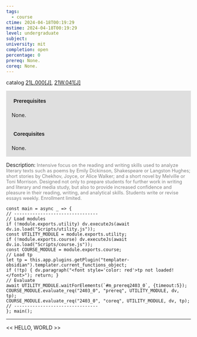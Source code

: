```yaml
---
tags:
  - course
ctime: 2024-04-18T00:19:29
mstime: 2024-04-18T00:19:29
level: undergraduate
subject: 
university: mit
completion: open
percentage: 0
prereq: None.
coreq: None.
---
```


catalog [21L.000[J]](http://student.mit.edu/catalog/m21La.html#21L.000), [21W.041[J]](http://student.mit.edu/catalog/m21Wa.html#21W.041)

<span style="display: block; padding: 15px; background-color: rgb(100, 100, 100, 0.2);"><font id="m_prereq2403_0" style="display: block; font-family: Arial, sans-serif; font-weight: bold; padding: 5px">Prerequisites</font><br><span id="prereq2403_0">None.</span></span>
<span style="display: block; padding: 15px; background-color: rgb(100, 100, 100, 0.2);"><font id="m_coreq2403_0" style="display: block; font-family: Arial, sans-serif; font-weight: bold; padding: 5px">Corequisites</font><br><span id="coreq2403_0">None.</span></span>

<font style="">Description:</font>
<font style="color: grey; font-size: 0.8rem;">Intensive focus on the reading and writing skills used to analyze literary texts such as poems by Emily Dickinson, Shakespeare or Langston Hughes; short stories by Chekhov, Joyce, or Alice Walker; and a short novel by Melville or Toni Morrison. Designed not only to prepare students for further work in writing and literary and media study, but also to provide increased confidence and pleasure in their reading, writing, and analytical skills. Students write or revise essays weekly. Enrollment limited.</font>

```dataviewjs
const main = async _ => {
// --------------------------------
// Load modules
if (!module.exports.utility) dv.executeJs(await dv.io.load("Scripts/utility.js"));
const UTILITY_MODULE = module.exports.utility;
if (!module.exports.course) dv.executeJs(await dv.io.load("Scripts/course.js"));
const COURSE_MODULE = module.exports.course;
// Load tp
let tp = this.app.plugins.getPlugin("templater-obsidian").templater.current_functions_object;
if (!tp) { dv.paragraph("<font style='color: red'>tp not loaded!</font>"); return; }
// Evaluate
await UTILITY_MODULE.waitForElements(`#m_prereq2403_0`, {timeout:5});
COURSE_MODULE.evaluate_req("2403_0", "prereq", UTILITY_MODULE, dv, tp);
COURSE_MODULE.evaluate_req("2403_0", "coreq", UTILITY_MODULE, dv, tp);
// --------------------------------
}; main();
```

---

<< HELLO, WORLD >>
